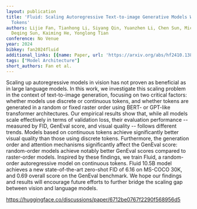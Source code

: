 ```yaml
---
layout: publication
title: 'Fluid: Scaling Autoregressive Text-to-image Generative Models With Continuous
  Tokens'
authors: Lijie Fan, Tianhong Li, Siyang Qin, Yuanzhen Li, Chen Sun, Michael Rubinstein,
  Deqing Sun, Kaiming He, Yonglong Tian
conference: No Venue
year: 2024
bibkey: fan2024fluid
additional_links: [{name: Paper, url: 'https://arxiv.org/abs/hf2410.13863'}]
tags: ["Model Architecture"]
short_authors: Fan et al.
---
```

Scaling up autoregressive models in vision has not proven as beneficial as in large language models. In this work, we investigate this scaling problem in the context of text-to-image generation, focusing on two critical factors: whether models use discrete or continuous tokens, and whether tokens are generated in a random or fixed raster order using BERT- or GPT-like transformer architectures. Our empirical results show that, while all models scale effectively in terms of validation loss, their evaluation performance -- measured by FID, GenEval score, and visual quality -- follows different trends. Models based on continuous tokens achieve significantly better visual quality than those using discrete tokens. Furthermore, the generation order and attention mechanisms significantly affect the GenEval score: random-order models achieve notably better GenEval scores compared to raster-order models. Inspired by these findings, we train Fluid, a random-order autoregressive model on continuous tokens. Fluid 10.5B model achieves a new state-of-the-art zero-shot FID of 6.16 on MS-COCO 30K, and 0.69 overall score on the GenEval benchmark. We hope our findings and results will encourage future efforts to further bridge the scaling gap between vision and language models.

https://huggingface.co/discussions/paper/6712be0767f2290f568956d5